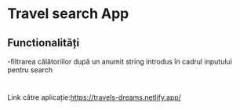 # Travel search App

## Functionalități
-filtrarea călătoriilor după un anumit string introdus în cadrul inputului pentru search

#
Link către aplicație:https://travels-dreams.netlify.app/







